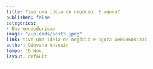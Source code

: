 ```yaml
---
title: Tive uma ideia de negócio. E agora?
published: false
categories:
- Empreendedorismo
image: "/uploads/post3.jpeg"
link: tive-uma-ideia-de-negócio-e-agora-ae098608b22c
author: Giovana Ansoain
tempo: 16 Nov.
layout: default
---
```


